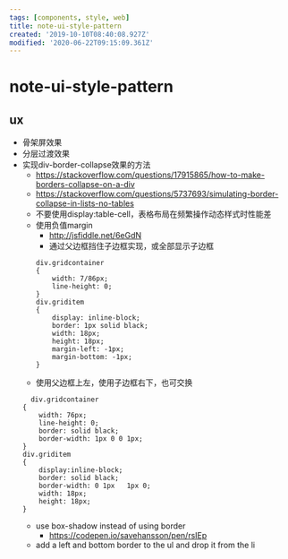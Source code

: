 ```yaml
---
tags: [components, style, web]
title: note-ui-style-pattern
created: '2019-10-10T08:40:08.927Z'
modified: '2020-06-22T09:15:09.361Z'
---
```


# note-ui-style-pattern

## ux
- 骨架屏效果
- 分层过渡效果
- 实现div-border-collapse效果的方法
  - https://stackoverflow.com/questions/17915865/how-to-make-borders-collapse-on-a-div
  - https://stackoverflow.com/questions/5737693/simulating-border-collapse-in-lists-no-tables
  - 不要使用display:table-cell，表格布局在频繁操作动态样式时性能差
  - 使用负值margin
      - http://jsfiddle.net/6eGdN
      - 通过父边框挡住子边框实现，或全部显示子边框
      ```
      div.gridcontainer
      {
          width: 7/86px;
          line-height: 0;
      }
      div.griditem
      {
          display: inline-block;            
          border: 1px solid black;
          width: 18px;
          height: 18px;
          margin-left: -1px;
          margin-bottom: -1px;
      }
      ```
  - 使用父边框上左，使用子边框右下，也可交换
  ```
    div.gridcontainer
  {
      width: 76px;
      line-height: 0;
      border: solid black;
      border-width: 1px 0 0 1px;
  }
  div.griditem
  {
      display:inline-block;           
      border: solid black;
      border-width: 0 1px   1px 0;
      width: 18px;
      height: 18px;
  }
  ```
  - use box-shadow instead of using border 
      - https://codepen.io/savehansson/pen/rsIEp
  - add a left and bottom border to the ul and drop it from the li


